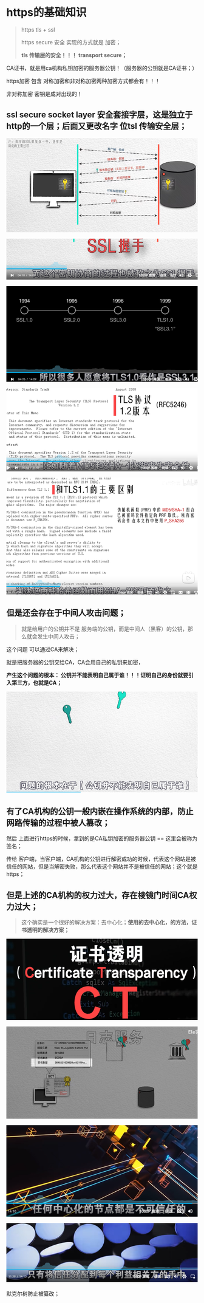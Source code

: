 # https的基础知识

>https tls  +  ssl 
>
>https  secure 安全 实现的方式就是 加密；
>
>**tls  传输层的安全！！！** **transport secure；**

 CA证书，就是用ca机构私钥加密的服务器公钥！（服务器的公钥就是CA证书；）



https加密  包含 对称加密和非对称加密两种加密方式都会有！！！

非对称加密 密钥是成对出现的！



## ssl  secure socket layer 安全套接字层，这是独立于http的一个层；后面又更改名字 位tsl  传输安全层；



![image-20230401001916296](https的基础知识.assets/image-20230401001916296.png)

![image-20230401002043035](https的基础知识.assets/image-20230401002043035.png)



![image-20230401002122455](https的基础知识.assets/image-20230401002122455.png)



![image-20230401002145781](https的基础知识.assets/image-20230401002145781.png)



![image-20230401002200467](https的基础知识.assets/image-20230401002200467.png)





## 但是还会存在于中间人攻击问题；

>就是给用户的公钥并不是 服务端的公钥，而是中间人（黑客）的公钥，那么就会发生中间人攻击；

这个问题 可以通过CA来解决；

就是把服务器的公钥交给CA，CA会用自己的私钥来加密，

**产生这个问题的根本： 公钥并不能表明自己属于谁！！！证明自己的身份就要引入第三方，也就是CA；**

![image-20230401002525328](https的基础知识.assets/image-20230401002525328.png)





## 有了CA机构的公钥一般内嵌在操作系统的内部，防止网路传输的过程中被人篡改；

然后 上面进行https的时候，拿到的是CA私钥加密的服务器公钥 == 这里会被称为签名；

传给 客户端，当客户端，CA机构的公钥进行解密成功的时候，代表这个网站是被信任的网站，但是当解密失败，那么代表这个网站并不是被信任的网站；这个就是https；







##  但是上述的CA机构的权力过大，存在棱镜门时间CA权力过大；

>这个确实是一个很好的解决方案：去中心化；**使用的去中心化，的方法，证书透明的解决方案；**
>
>

![image-20230401004026895](https的基础知识.assets/image-20230401004026895.png)

![image-20230401004135658](https的基础知识.assets/image-20230401004135658.png)



![image-20230401004230689](https的基础知识.assets/image-20230401004230689.png)

![image-20230401004243533](https的基础知识.assets/image-20230401004243533.png)



默克尔树防止被纂改；